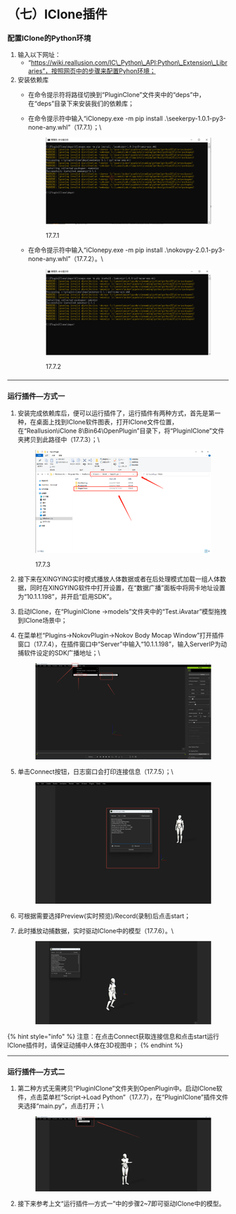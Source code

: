 # （七）IClone插件

### **配置IClone的Python环境**

1. 输入以下网址：
   * “https://wiki.reallusion.com/IC\_Python\_API:Python\_Extension\_Libraries”，按照网页中的步骤来配置Pyhon环境；
2. 安装依赖库
   * 在命令提示符将路径切换到“PluginClone”文件夹中的“deps”中，在“deps”目录下来安装我们的依赖库；
   *   在命令提示符中输入“iClonepy.exe -m pip install .\seekerpy-1.0.1-py3-none-any.whl”（17.7.1）；\


       <figure><img src="../.gitbook/assets/image (307).png" alt=""><figcaption><p>17.7.1</p></figcaption></figure>
   *   在命令提示符中输入“iClonepy.exe -m pip install .\nokovpy-2.0.1-py3-none-any.whl”（17.7.2）。\


       <figure><img src="../.gitbook/assets/image (308).png" alt=""><figcaption><p>17.7.2</p></figcaption></figure>

###

***

### **运行插件—方式一**

1.  安装完成依赖库后，便可以运行插件了，运行插件有两种方式，首先是第一种，在桌面上找到IClone软件图表，打开IClone文件位置，在“Reallusion\iClone 8\Bin64\OpenPlugin”目录下，将“PluginIClone”文件夹拷贝到此路径中（17.7.3）；\


    <figure><img src="../.gitbook/assets/image (309).png" alt=""><figcaption><p>17.7.3</p></figcaption></figure>
2. 接下来在XINGYING实时模式播放人体数据或者在后处理模式加载一组人体数据，同时在XINGYING软件中打开设置，在“数据广播”面板中将网卡地址设置为“10.1.1.198”，并开启“启用SDK”。
3. 启动IClone，在“PluginIClone ->models”文件夹中的“Test.iAvatar”模型拖拽到IClone场景中；
4.  在菜单栏“Plugins->NokovPlugin->Nokov Body Mocap Window”打开插件窗口（17.7.4），在插件窗口中“Server”中输入“10.1.1.198”，输入ServerIP为动捕软件设定的SDK广播地址；\


    <figure><img src="../.gitbook/assets/企业微信截图_17415891393264.png" alt=""><figcaption></figcaption></figure>
5.  单击Connect按钮，日志窗口会打印连接信息（17.7.5）；\


    <figure><img src="../.gitbook/assets/企业微信截图_1741589831126.png" alt=""><figcaption></figcaption></figure>
6. 可根据需要选择Preview(实时预览)/Record(录制)后点击start；
7.  此时播放动捕数据，实时驱动IClone中的模型（17.7.6）。\


    <figure><img src="../.gitbook/assets/企业微信截图_17415906536813.png" alt=""><figcaption></figcaption></figure>

{% hint style="info" %}
注意：在点击Connect获取连接信息和点击start运行IClone插件时，请保证动捕中人体在3D视图中；
{% endhint %}



***

### **运行插件—方式二**

1.  第二种方式无需拷贝“PluginIClone”文件夹到OpenPlugin中。启动IClone软件，点击菜单栏“Script->Load Python”（17.7.7），在“PluginIClone”插件文件夹选择“main.py”，点击打开；\


    <figure><img src="../.gitbook/assets/企业微信截图_17415905006662.png" alt=""><figcaption></figcaption></figure>
2. 接下来参考上文“运行插件—方式一”中的步骤2\~7即可驱动IClone中的模型。
